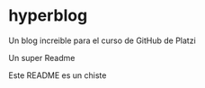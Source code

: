 # hyperblog
Un blog increible para el curso de GitHub de Platzi


Un super Readme

Este README es un chiste